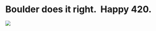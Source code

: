 <!--
id: 98361634
link: http://tumblr.atmos.org/post/98361634/boulder-does-it-right-happy-420
slug: boulder-does-it-right-happy-420
date: Mon Apr 20 2009 19:21:05 GMT-0700 (PDT)
publish: 2009-04-020
tags: 
title: Boulder does it right.  Happy 420.
-->


Boulder does it right.  Happy 420.
==================================

![](http://www.tumblr.com/photo/1280/atmos/98361634/1/ZyX8UpfynmjikobzXK54YEKz)

